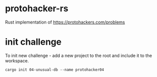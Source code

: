 # protohacker-rs

Rust implementation of https://protohackers.com/problems


# init challenge

To init new challenge - add a new project to the root and include it to the workspace.
```
cargo init 04-unusual-db --name protohacker04
```
